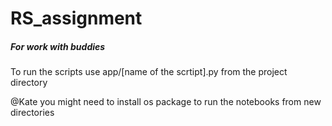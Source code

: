 # RS_assignment

##### For work with buddies 

To run the scripts use app/[name of the scrtipt].py from the project directory

@Kate you might need to install os package to run the notebooks from new directories